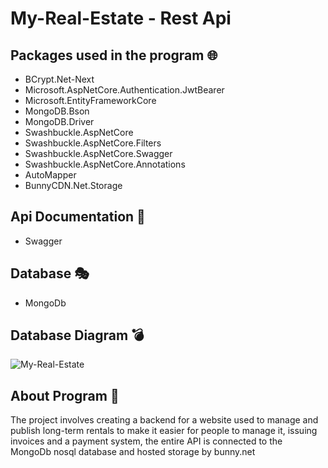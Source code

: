# My-Real-Estate - Rest Api

## Packages used in the program :globe_with_meridians:
- BCrypt.Net-Next
- Microsoft.AspNetCore.Authentication.JwtBearer
- Microsoft.EntityFrameworkCore
- MongoDB.Bson
- MongoDB.Driver
- Swashbuckle.AspNetCore
- Swashbuckle.AspNetCore.Filters
- Swashbuckle.AspNetCore.Swagger
- Swashbuckle.AspNetCore.Annotations
- AutoMapper
- BunnyCDN.Net.Storage
## Api Documentation :battery:
- Swagger
## Database :performing_arts:
- MongoDb
## Database Diagram :bomb:
![My-Real-Estate ](https://github.com/Piotrek5994/My-Real-Estate/assets/93675867/a66c03d7-2de9-47c2-b5f5-311ffa24fb3c)


## About Program :ocean:
The project involves creating a backend for a website used to manage and publish long-term rentals to make it easier for people to manage it,
issuing invoices and a payment system, the entire API is connected to the MongoDb nosql database and hosted storage by bunny.net
